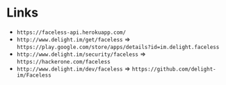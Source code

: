 # Links

 * `https://faceless-api.herokuapp.com/`
 * `http://www.delight.im/get/faceless` => `https://play.google.com/store/apps/details?id=im.delight.faceless`
 * `http://www.delight.im/security/faceless` => `https://hackerone.com/faceless`
 * `http://www.delight.im/dev/faceless` => `https://github.com/delight-im/Faceless`